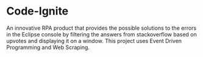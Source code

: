 # Code-Ignite
An innovative RPA product that provides the possible solutions to the errors in the Eclipse console by filtering the answers from stackoverflow based on upvotes and displaying it on a window.
This project uses Event Driven Programming and Web Scraping.
